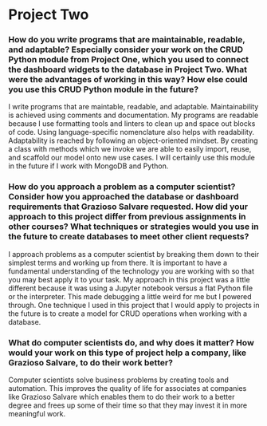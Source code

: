 # Project Two
### How do you write programs that are maintainable, readable, and adaptable? Especially consider your work on the CRUD Python module from Project One, which you used to connect the dashboard widgets to the database in Project Two. What were the advantages of working in this way? How else could you use this CRUD Python module in the future?
I write programs that are maintable, readable, and adaptable.  Maintainability is achieved using comments and documentation.  My programs are readable because I use formatting tools and linters to clean up and space out blocks of code.  Using language-specific nomenclature also helps with readability.  Adaptability is reached by following an object-oriented mindset.  By creating a class with methods which we invoke we are able to easily import, reuse, and scaffold our model onto new use cases.  I will certainly use this module in the future if I work with MongoDB and Python.

### How do you approach a problem as a computer scientist? Consider how you approached the database or dashboard requirements that Grazioso Salvare requested. How did your approach to this project differ from previous assignments in other courses? What techniques or strategies would you use in the future to create databases to meet other client requests?
I approach problems as a computer scientist by breaking them down to their simplest terms and working up from there.  It is important to have a fundamental understanding of the technology you are working with so that you may best apply it to your task.  My approach in this project was a little different because it was using a Jupyter notebook versus a flat Python file or the interpreter.  This made debugging a little weird for me but I powered through.  One technique I used in this project that I would apply to projects in the future is to create a model for CRUD operations when working with a database.


### What do computer scientists do, and why does it matter? How would your work on this type of project help a company, like Grazioso Salvare, to do their work better?
Computer scientists solve business problems by creating tools and automation.  This improves the quality of life for associates at companies like Grazioso Salvare which enables them to do their work to a better degree and frees up some of their time so that they may invest it in more meaningful work.